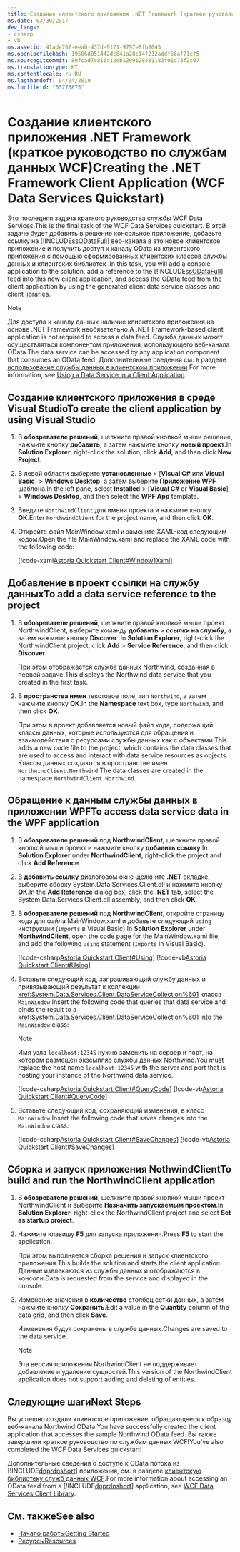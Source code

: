 ```yaml
---
title: Создание клиентского приложения .NET Framework (краткое руководство по службам данных WCF)
ms.date: 03/30/2017
dev_langs:
- csharp
- vb
ms.assetid: 41ade767-eeab-437d-9121-9797e8fb8045
ms.openlocfilehash: 19506d051442dc841a28c14f212addf66af71cf5
ms.sourcegitcommit: 89fcad7e816c12eb1299128481183f01c73f2c07
ms.translationtype: HT
ms.contentlocale: ru-RU
ms.lasthandoff: 04/24/2019
ms.locfileid: "63773875"
---
```

# <a name="creating-the-net-framework-client-application-wcf-data-services-quickstart"></a><span data-ttu-id="96035-102">Создание клиентского приложения .NET Framework (краткое руководство по службам данных WCF)</span><span class="sxs-lookup"><span data-stu-id="96035-102">Creating the .NET Framework Client Application (WCF Data Services Quickstart)</span></span>

<span data-ttu-id="96035-103">Это последняя задача краткого руководства службы WCF Data Services.</span><span class="sxs-lookup"><span data-stu-id="96035-103">This is the final task of the WCF Data Services quickstart.</span></span> <span data-ttu-id="96035-104">В этой задаче будет добавить в решение консольное приложение, добавьте ссылку на [!INCLUDE[ssODataFull](../../../../includes/ssodatafull-md.md)] веб-канала в это новое клиентское приложение и получить доступ к каналу OData из клиентского приложения с помощью сформированных клиентских классов службы данных и клиентских библиотек .</span><span class="sxs-lookup"><span data-stu-id="96035-104">In this task, you will add a console application to the solution, add a reference to the [!INCLUDE[ssODataFull](../../../../includes/ssodatafull-md.md)] feed into this new client application, and access the OData feed from the client application by using the generated client data service classes and client libraries.</span></span>

> [!NOTE]
> <span data-ttu-id="96035-105">Для доступа к каналу данных наличие клиентского приложения на основе .NET Framework необязательно.</span><span class="sxs-lookup"><span data-stu-id="96035-105">A .NET Framework-based client application is not required to access a data feed.</span></span> <span data-ttu-id="96035-106">Служба данных может осуществляться компонентом приложения, использующего веб-канала OData.</span><span class="sxs-lookup"><span data-stu-id="96035-106">The data service can be accessed by any application component that consumes an OData feed.</span></span> <span data-ttu-id="96035-107">Дополнительные сведения см. в разделе [использование службы данных в клиентском приложении](../../../../docs/framework/data/wcf/using-a-data-service-in-a-client-application-wcf-data-services.md).</span><span class="sxs-lookup"><span data-stu-id="96035-107">For more information, see [Using a Data Service in a Client Application](../../../../docs/framework/data/wcf/using-a-data-service-in-a-client-application-wcf-data-services.md).</span></span>

## <a name="to-create-the-client-application-by-using-visual-studio"></a><span data-ttu-id="96035-108">Создание клиентского приложения в среде Visual Studio</span><span class="sxs-lookup"><span data-stu-id="96035-108">To create the client application by using Visual Studio</span></span>

1. <span data-ttu-id="96035-109">В **обозревателе решений**, щелкните правой кнопкой мыши решение, нажмите кнопку **добавить**, а затем нажмите кнопку **новый проект**.</span><span class="sxs-lookup"><span data-stu-id="96035-109">In **Solution Explorer**, right-click the solution, click **Add**, and then click **New Project**.</span></span>

2. <span data-ttu-id="96035-110">В левой области выберите **установленные** > [**Visual C#**  или **Visual Basic**] > **Windows Desktop**, а затем выберите  **Приложение WPF** шаблона.</span><span class="sxs-lookup"><span data-stu-id="96035-110">In the left pane, select **Installed** > [**Visual C#** or **Visual Basic**] > **Windows Desktop**, and then select the **WPF App** template.</span></span>

3. <span data-ttu-id="96035-111">Введите `NorthwindClient` для имени проекта и нажмите кнопку **ОК**.</span><span class="sxs-lookup"><span data-stu-id="96035-111">Enter `NorthwindClient` for the project name, and then click **OK**.</span></span>

4. <span data-ttu-id="96035-112">Откройте файл MainWindow.xaml и замените XAML-код следующим кодом.</span><span class="sxs-lookup"><span data-stu-id="96035-112">Open the file MainWindow.xaml and replace the XAML code with the following code:</span></span>

     [!code-xaml[Astoria Quickstart Client#Window1Xaml](../../../../samples/snippets/visualbasic/VS_Snippets_Misc/astoria_quickstart_client/vb/window1.xaml#window1xaml)]

## <a name="to-add-a-data-service-reference-to-the-project"></a><span data-ttu-id="96035-113">Добавление в проект ссылки на службу данных</span><span class="sxs-lookup"><span data-stu-id="96035-113">To add a data service reference to the project</span></span>

1. <span data-ttu-id="96035-114">В **обозревателе решений**, щелкните правой кнопкой мыши проект NorthwindClient, выберите команду **добавить** > **ссылки на службу**, а затем нажмите кнопку **Discover** .</span><span class="sxs-lookup"><span data-stu-id="96035-114">In **Solution Explorer**, right-click the NorthwindClient project, click **Add** > **Service Reference**, and then click **Discover**.</span></span>

     <span data-ttu-id="96035-115">При этом отображается служба данных Northwind, созданная в первой задаче.</span><span class="sxs-lookup"><span data-stu-id="96035-115">This displays the Northwind data service that you created in the first task.</span></span>

2. <span data-ttu-id="96035-116">В **пространства имен** текстовое поле, тип `Northwind`, а затем нажмите кнопку **ОК**.</span><span class="sxs-lookup"><span data-stu-id="96035-116">In the **Namespace** text box, type `Northwind`, and then click **OK**.</span></span>

     <span data-ttu-id="96035-117">При этом в проект добавляется новый файл кода, содержащий классы данных, которые используются для обращения и взаимодействия с ресурсами службы данных как с объектами.</span><span class="sxs-lookup"><span data-stu-id="96035-117">This adds a new code file to the project, which contains the data classes that are used to access and interact with data service resources as objects.</span></span> <span data-ttu-id="96035-118">Классы данных создаются в пространстве имен `NorthwindClient.Northwind`.</span><span class="sxs-lookup"><span data-stu-id="96035-118">The data classes are created in the namespace `NorthwindClient.Northwind`.</span></span>

## <a name="to-access-data-service-data-in-the-wpf-application"></a><span data-ttu-id="96035-119">Обращение к данным службы данных в приложении WPF</span><span class="sxs-lookup"><span data-stu-id="96035-119">To access data service data in the WPF application</span></span>

1. <span data-ttu-id="96035-120">В **обозревателе решений** под **NorthwindClient**, щелкните правой кнопкой мыши проект и нажмите кнопку **добавить ссылку**.</span><span class="sxs-lookup"><span data-stu-id="96035-120">In **Solution Explorer** under **NorthwindClient**, right-click the project and click **Add Reference**.</span></span>

2. <span data-ttu-id="96035-121">В **добавить ссылку** диалоговом окне щелкните **.NET** вкладке, выберите сборку System.Data.Services.Client.dll и нажмите кнопку **ОК**.</span><span class="sxs-lookup"><span data-stu-id="96035-121">In the **Add Reference** dialog box, click the **.NET** tab, select the System.Data.Services.Client.dll assembly, and then click **OK**.</span></span>

3. <span data-ttu-id="96035-122">В **обозревателе решений** под **NorthwindClient**, откройте страницу кода для файла MainWindow.xaml и добавьте следующий `using` инструкции (`Imports` в Visual Basic).</span><span class="sxs-lookup"><span data-stu-id="96035-122">In **Solution Explorer** under **NorthwindClient**, open the code page for the MainWindow.xaml file, and add the following `using` statement (`Imports` in Visual Basic).</span></span>

    [!code-csharp[Astoria Quickstart Client#Using](../../../../samples/snippets/csharp/VS_Snippets_Misc/astoria_quickstart_client/cs/window1.xaml.cs#using)]
    [!code-vb[Astoria Quickstart Client#Using](../../../../samples/snippets/visualbasic/VS_Snippets_Misc/astoria_quickstart_client/vb/window1.xaml.vb#using)]

4. <span data-ttu-id="96035-123">Вставьте следующий код, запрашивающий службу данных и привязывающий результат к коллекции <xref:System.Data.Services.Client.DataServiceCollection%601> класса `MainWindow`.</span><span class="sxs-lookup"><span data-stu-id="96035-123">Insert the following code that queries that data service and binds the result to a <xref:System.Data.Services.Client.DataServiceCollection%601> into the `MainWindow` class:</span></span>

    > [!NOTE]
    > <span data-ttu-id="96035-124">Имя узла `localhost:12345` нужно заменить на сервер и порт, на котором размещен экземпляр службы данных Northwind.</span><span class="sxs-lookup"><span data-stu-id="96035-124">You must replace the host name `localhost:12345` with the server and port that is hosting your instance of the Northwind data service.</span></span>

     [!code-csharp[Astoria Quickstart Client#QueryCode](../../../../samples/snippets/csharp/VS_Snippets_Misc/astoria_quickstart_client/cs/window1.xaml.cs#querycode)]
     [!code-vb[Astoria Quickstart Client#QueryCode](../../../../samples/snippets/visualbasic/VS_Snippets_Misc/astoria_quickstart_client/vb/window1.xaml.vb#querycode)]

5. <span data-ttu-id="96035-125">Вставьте следующий код, сохраняющий изменения, в класс `MainWindow`.</span><span class="sxs-lookup"><span data-stu-id="96035-125">Insert the following code that saves changes into the `MainWindow` class:</span></span>

     [!code-csharp[Astoria Quickstart Client#SaveChanges](../../../../samples/snippets/csharp/VS_Snippets_Misc/astoria_quickstart_client/cs/window1.xaml.cs#savechanges)]
     [!code-vb[Astoria Quickstart Client#SaveChanges](../../../../samples/snippets/visualbasic/VS_Snippets_Misc/astoria_quickstart_client/vb/window1.xaml.vb#savechanges)]

## <a name="to-build-and-run-the-northwindclient-application"></a><span data-ttu-id="96035-126">Сборка и запуск приложения NothwindClient</span><span class="sxs-lookup"><span data-stu-id="96035-126">To build and run the NorthwindClient application</span></span>

1. <span data-ttu-id="96035-127">В **обозревателе решений**, щелкните правой кнопкой мыши проект NorthwindClient и выберите **Назначить запускаемым проектом**.</span><span class="sxs-lookup"><span data-stu-id="96035-127">In **Solution Explorer**, right-click the NorthwindClient project and select **Set as startup project**.</span></span>

2. <span data-ttu-id="96035-128">Нажмите клавишу **F5** для запуска приложения.</span><span class="sxs-lookup"><span data-stu-id="96035-128">Press **F5** to start the application.</span></span>

     <span data-ttu-id="96035-129">При этом выполняется сборка решения и запуск клиентского приложения.</span><span class="sxs-lookup"><span data-stu-id="96035-129">This builds the solution and starts the client application.</span></span> <span data-ttu-id="96035-130">Данные извлекаются из службы данных и отображаются в консоли.</span><span class="sxs-lookup"><span data-stu-id="96035-130">Data is requested from the service and displayed in the console.</span></span>

3. <span data-ttu-id="96035-131">Изменение значения в **количество** столбец сетки данных, а затем нажмите кнопку **Сохранить**.</span><span class="sxs-lookup"><span data-stu-id="96035-131">Edit a value in the **Quantity** column of the data grid, and then click **Save**.</span></span>

     <span data-ttu-id="96035-132">Изменения будут сохранены в службе данных.</span><span class="sxs-lookup"><span data-stu-id="96035-132">Changes are saved to the data service.</span></span>

    > [!NOTE]
    > <span data-ttu-id="96035-133">Эта версия приложения NorthwindClient не поддерживает добавление и удаление сущностей.</span><span class="sxs-lookup"><span data-stu-id="96035-133">This version of the NorthwindClient application does not support adding and deleting of entities.</span></span>

## <a name="next-steps"></a><span data-ttu-id="96035-134">Следующие шаги</span><span class="sxs-lookup"><span data-stu-id="96035-134">Next Steps</span></span>

<span data-ttu-id="96035-135">Вы успешно создали клиентское приложение, обращающееся к образцу веб-канала Northwind OData.</span><span class="sxs-lookup"><span data-stu-id="96035-135">You have successfully created the client application that accesses the sample Northwind OData feed.</span></span> <span data-ttu-id="96035-136">Вы также завершили краткое руководство по службам данных WCF!</span><span class="sxs-lookup"><span data-stu-id="96035-136">You've also completed the WCF Data Services quickstart!</span></span>

<span data-ttu-id="96035-137">Дополнительные сведения о доступе к OData потока из [!INCLUDE[dnprdnshort](../../../../includes/dnprdnshort-md.md)] приложения, см. в разделе [клиентскую библиотеку служб данных WCF](../../../../docs/framework/data/wcf/wcf-data-services-client-library.md).</span><span class="sxs-lookup"><span data-stu-id="96035-137">For more information about accessing an OData feed from a [!INCLUDE[dnprdnshort](../../../../includes/dnprdnshort-md.md)] application, see [WCF Data Services Client Library](../../../../docs/framework/data/wcf/wcf-data-services-client-library.md).</span></span>

## <a name="see-also"></a><span data-ttu-id="96035-138">См. также</span><span class="sxs-lookup"><span data-stu-id="96035-138">See also</span></span>

- [<span data-ttu-id="96035-139">Начало работы</span><span class="sxs-lookup"><span data-stu-id="96035-139">Getting Started</span></span>](../../../../docs/framework/data/wcf/getting-started-with-wcf-data-services.md)
- [<span data-ttu-id="96035-140">Ресурсы</span><span class="sxs-lookup"><span data-stu-id="96035-140">Resources</span></span>](../../../../docs/framework/data/wcf/wcf-data-services-resources.md)
